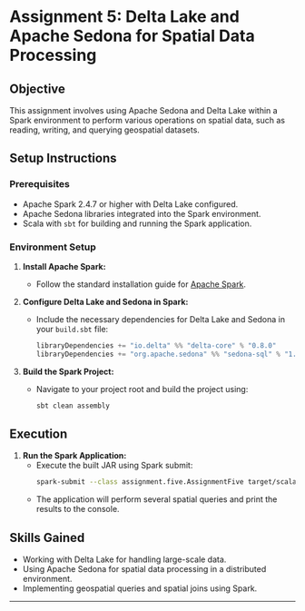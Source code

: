 # Assignment 5: Delta Lake and Apache Sedona for Spatial Data Processing

## Objective
This assignment involves using Apache Sedona and Delta Lake within a Spark environment to perform various operations on spatial data, such as reading, writing, and querying geospatial datasets.

## Setup Instructions

### Prerequisites
- Apache Spark 2.4.7 or higher with Delta Lake configured.
- Apache Sedona libraries integrated into the Spark environment.
- Scala with `sbt` for building and running the Spark application.

### Environment Setup
1. **Install Apache Spark:**
   - Follow the standard installation guide for [Apache Spark](https://spark.apache.org/downloads.html).

2. **Configure Delta Lake and Sedona in Spark:**
   - Include the necessary dependencies for Delta Lake and Sedona in your `build.sbt` file:
     ```sbt
     libraryDependencies += "io.delta" %% "delta-core" % "0.8.0"
     libraryDependencies += "org.apache.sedona" %% "sedona-sql" % "1.0.0-incubating"
     ```

3. **Build the Spark Project:**
   - Navigate to your project root and build the project using:
     ```bash
     sbt clean assembly
     ```

## Execution

1. **Run the Spark Application:**
   - Execute the built JAR using Spark submit:
     ```bash
     spark-submit --class assignment.five.AssignmentFive target/scala-2.12/your-jar-name.jar
     ```
   - The application will perform several spatial queries and print the results to the console.

## Skills Gained
- Working with Delta Lake for handling large-scale data.
- Using Apache Sedona for spatial data processing in a distributed environment.
- Implementing geospatial queries and spatial joins using Spark.

---

